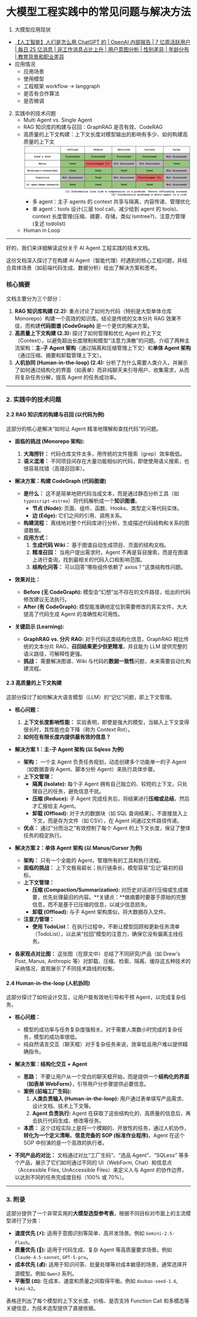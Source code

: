 # 大模型工程实践中的常见问题与解决方法

1. 大模型应用现状

- [【人工智能】人们是怎么用 ChatGPT 的 | OpenAI 内部报告 | 7 亿周活跃用户 | 每日 25 亿消息 | 非工作消息占比上升 | 用户意图分析 | 性别差异 | 年龄分布 | 教育背景和职业差异](https://www.youtube.com/watch?v=dxVItEMFKqk&t=664s)
- 应用情况
  - 应用场景
  - 使用模型
  - 工程框架
    workflow -> langgraph
  - 是否有合作算法
  - 是否微调

2. 实践中的技术问题
   - Multi Agent vs. Single Agent
   - RAG 知识库的构建与召回：GraphRAG 是否有效、CodeRAG
   - 高质量的上下文构建：上下文长度对模型输出的影响有多少、如何构建高质量的上下文
     ![context管理的几家不同观点与使用情况](image.png)
     - 多 agent：主子 agents 的 context 共享与隔离、内容传递、管理优化
     - 单 agent：tools 设计(三层 tool call，减少给到 agent 的 tools)、context 长度管理(压缩、摘要、存储，类似 lsmtree?)、注意力管理(复述 todolist)
   - Human in Loop

---

好的，我们来详细解读这份关于 AI Agent 工程实践的技术文档。

这份文档深入探讨了在构建 AI Agent（智能代理）时遇到的核心工程问题，并结合具体场景（如前端代码生成、数据分析）给出了解决方案和思考。

### 核心摘要

文档主要分为三个部分：

1.  **RAG 知识库构建 (2.2):** 重点讨论了如何为代码（特别是大型单体仓库 Monorepo）构建一个高效的知识库。结论是传统的文本分片 RAG 效果不佳，而构建**代码图谱 (CodeGraph)** 是一个更优的解决方案。
2.  **高质量上下文构建 (2.3):** 探讨了如何管理和优化 Agent 的上下文（Context），以避免超出长度限制和模型“注意力涣散”的问题。介绍了两种主流架构：**主-子 Agent 架构**（通过隔离和压缩管理上下文）和**单体 Agent 架构**（通过压缩、摘要和卸载管理上下文）。
3.  **人机协同 (Human-in-the-loop) (2.4):** 分析了为什么需要人类介入，并展示了如何通过结构化的界面（如表单）而非纯聊天来引导用户、收集需求，从而将复杂任务分解，提高 Agent 的任务成功率。

---

### 2. 实践中的技术问题

#### 2.2 RAG 知识库的构建与召回 (以代码为例)

这部分的核心是解决“如何让 Agent 精准地理解和查找代码”的问题。

- **面临的挑战 (Monorepo 架构):**

  1.  **大海捞针：** 代码仓库文件太多，用传统的文件搜索（grep）效率极低。
  2.  **语义混淆：** 不同项目间存在大量功能相似的代码，即使使用语义搜索，也很容易找错（高错召回率）。

- **解决方案：构建 CodeGraph (代码图谱)**

  - **是什么：** 这不是简单地把代码当成文本，而是通过静态分析工具（如 `typescript-estree`）将代码解析成一个**知识图谱**。
    - **节点 (Node):** 页面、组件、函数、Hooks、类型定义等代码实体。
    - **边 (Edge):** 它们之间的引用、调用关系。
  - **构建流程：** 离线地对整个代码库进行分析，生成描述代码结构和关系的图谱数据。
  - **应用方式：**
    1.  **生成代码 Wiki：** 基于图谱自动生成项目、页面的结构文档。
    2.  **精准召回：** 当用户提出需求时，Agent 不再是盲目搜索，而是在图谱上进行查询，找到最相关的代码入口和影响范围。
    3.  **结构化问答：** 可以回答“哪些组件依赖了 axios？”这类结构性问题。

- **效果对比：**

  - **Before (无 CodeGraph):** 模型会“幻想”出不存在的文件路径，给出的代码修改建议无法执行。
  - **After (有 CodeGraph):** 模型能准确地定位到需要修改的真实文件，大大提高了代码生成 Agent 的准确性和可用性。

- **关键启示 (Learning):**
  - **GraphRAG vs. 分片 RAG:** 对于代码这类结构化信息，GraphRAG 相比传统的文本分片 RAG，**召回结果更少但更精准**，并且能为 LLM 提供完整的语义路径，可解释性更强。
  - **挑战：** 需要解决图谱、Wiki 与代码的**数据一致性**问题，未来需要自动化构建流程。

#### 2.3 高质量的上下文构建

这部分探讨了如何解决大语言模型（LLM）的“记忆”问题，即上下文管理。

- **核心问题：**

  1.  **上下文长度影响性能：** 实验表明，即使是强大的模型，当输入上下文变得很长时，其性能也会下降（称为 Context Rot）。
  2.  **如何在有限长度内提供最有效的信息？**

- **解决方案 1：主-子 Agent 架构 (以 Sqless 为例)**

  - **架构：** 一个主 Agent 负责任务规划，动态创建多个功能单一的子 Agent（如数据查询 Agent、脚本分析 Agent）来执行具体步骤。
  - **上下文管理：**
    - **隔离 (Isolate):** 每个子 Agent 拥有自己独立的、较短的上下文，只处理自己的任务，避免信息干扰。
    - **压缩 (Reduce):** 子 Agent 完成任务后，将结果进行**压缩或总结**，然后才汇报给主 Agent。
    - **卸载 (Offload):** 对于大的数据块（如 SQL 查询结果），不直接放入上下文，而是存为文件（如 CSV），在 Agent 间通过文件路径传递。
  - **优点：** 通过“分而治之”有效控制了每个 Agent 的上下文长度，保证了整体任务的稳定执行。

- **解决方案 2：单体 Agent 架构 (以 Manus/Cursor 为例)**

  - **架构：** 只有一个全能的 Agent，管理所有的工具和执行流程。
  - **面临的挑战：** 上下文极易超长；执行链条长，模型容易“忘记”最初的目标。
  - **上下文管理：**
    - **压缩 (Compaction/Summarization):** 对历史对话进行压缩或生成摘要，优先处理最旧的内容。**关键点：**做摘要时要基于原始的完整信息，而不是基于已压缩的信息，以减少信息损失。
    - **卸载 (Offload):** 与子 Agent 架构类似，将大数据存入文件。
  - **注意力管理：**
    - **使用 TodoList：** 在执行过程中，不断让模型回顾和更新任务清单（TodoList），以此来“拉回”模型的注意力，确保它没有偏离主线任务。

- **各家观点对比图：**
  这张图（在原文中）总结了不同研究/产品（如 Drew's Post, Manus, Anthropic 等）对卸载、压缩、检索、隔离、缓存这五种技术的采纳情况，直观展示了不同技术路线的权衡。

#### 2.4 Human-in-the-loop (人机协同)

这部分探讨了如何设计交互，让用户能有效地引导和干预 Agent，以完成复杂任务。

- **核心问题：**

  - 模型的成功率与任务复杂度强相关。对于需要人类数小时完成的复杂任务，模型的成功率很低。
  - 纯自然语言交互（聊天框）对于复杂任务来说，效率低且用户难以提供精确指令。

- **解决方案：结构化交互 + Agent**

  - **思路：** 不要让用户从一个空白的聊天框开始，而是提供一个**结构化的界面（如表单 WebForm）**，引导用户分步骤提供必要信息。
  - **案例 (前端工厂生码):**
    1.  **人类负责输入 (Human-in-the-loop):** 用户通过表单填写产品需求、设计文档、技术上下文等。
    2.  **Agent 负责执行:** Agent 在获取了这些结构化的、高质量的信息后，再去执行代码生成、修改等任务。
  - **本质：** 这个过程实际上是将一个模糊的、开放性的任务，通过人机协作，**转化为一个定义清晰、信息完备的 SOP (标准作业程序)**。Agent 在这个 SOP 中扮演的是一个高效的执行者。

- **不同产品的对比：**
  文档通过对比“工厂生码”、“选品 Agent”、“SQLess” 等多个产品，展示了它们如何通过不同的 UI（WebForm, Chat）和信息点（Accessible Files, UnAccessible Files）来定义人与 Agent 的协作边界，以达到不同的任务完成度目标（100% 或 70%）。

---

### 3. 附录

这部分提供了一个非常实用的**大模型选型参考表**，根据不同目标对市面上的主流模型进行了分类：

- **速度优先 (⚡):** 适用于意图识别等简单、高并发场景。例如 `Gemini-2.5-Flash`。
- **质量优先 (🧠):** 适用于代码生成、复杂 Agent 等高质量要求场景。例如 `Claude-4.5-sonnet`, `GPT-5-pro`。
- **成本优先 (💰):** 适用于知识问答、批量处理等对成本敏感的场景，通常选择开源模型。例如 `Qwen3` 系列。
- **平衡型 (⚖️):** 在成本、速度和质量之间取得平衡。例如 `doubao-seed-1.6`, `kimi-k2`。

表格还列出了每个模型的上下文长度、价格、是否支持 Function Call 和多模态等关键信息，为技术选型提供了直接依据。
